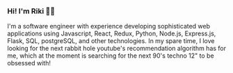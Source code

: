 ### Hi! I'm Riki 👩‍🔬
I'm a software engineer with experience developing sophisticated web applications using Javascript, React, Redux, Python, Node.js, Express.js, Flask, SQL, postgreSQL, and other technologies.
In my spare time, I love looking for the next rabbit hole youtube's recommendation algorithm has for me, which at the moment is searching for the next 90's techno 12" to be obsessed with!

<!--
**arkaneshiro/arkaneshiro** is a ✨ _special_ ✨ repository because its `README.md` (this file) appears on your GitHub profile.

Here are some ideas to get you started:

- 🔭 I’m currently working on ...
- 🌱 I’m currently learning ...
- 👯 I’m looking to collaborate on ...
- 🤔 I’m looking for help with ...
- 💬 Ask me about ...
- 📫 How to reach me: ...
- 😄 Pronouns: ...
- ⚡ Fun fact: ...
-->
